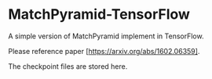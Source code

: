 # MatchPyramid-TensorFlow
A simple version of MatchPyramid implement in TensorFlow. 

Please reference paper [https://arxiv.org/abs/1602.06359].

The checkpoint files are stored here.

